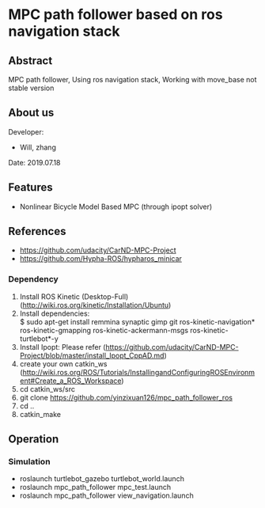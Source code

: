 # MPC path follower based on ros navigation stack 

## Abstract
MPC path follower, Using ros navigation stack, Working with move_base
not stable version    

## About us 
Developer:   
* Will, zhang  

Date: 2019.07.18
 

## Features
* Nonlinear Bicycle Model Based MPC (through ipopt solver)  

## References  
* https://github.com/udacity/CarND-MPC-Project
* https://github.com/Hypha-ROS/hypharos_minicar    
  

### Dependency 
1. Install ROS Kinetic (Desktop-Full) (http://wiki.ros.org/kinetic/Installation/Ubuntu)  
2. Install dependencies:  
$ sudo apt-get install remmina synaptic gimp git ros-kinetic-navigation* ros-kinetic-gmapping ros-kinetic-ackermann-msgs ros-kinetic-turtlebot*-y  
3. Install Ipopt: Please refer (https://github.com/udacity/CarND-MPC-Project/blob/master/install_Ipopt_CppAD.md)  
4. create your own catkin_ws   
(http://wiki.ros.org/ROS/Tutorials/InstallingandConfiguringROSEnvironment#Create_a_ROS_Workspace)  
5. cd catkin_ws/src  
6. git clone https://github.com/yinzixuan126/mpc_path_follower_ros   
7. cd ..  
8. catkin_make  

## Operation
### Simulation
* roslaunch turtlebot_gazebo turtlebot_world.launch
* roslaunch mpc_path_follower mpc_test.launch
* roslaunch mpc_path_follower view_navigation.launch
   
  


